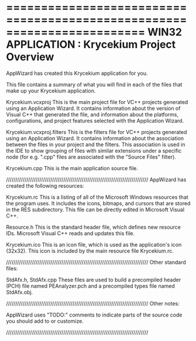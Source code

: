 ========================================================================
    WIN32 APPLICATION : Krycekium Project Overview
========================================================================

AppWizard has created this Krycekium application for you.

This file contains a summary of what you will find in each of the files that
make up your Krycekium application.


Krycekium.vcxproj
    This is the main project file for VC++ projects generated using an Application Wizard.
    It contains information about the version of Visual C++ that generated the file, and
    information about the platforms, configurations, and project features selected with the
    Application Wizard.

Krycekium.vcxproj.filters
    This is the filters file for VC++ projects generated using an Application Wizard. 
    It contains information about the association between the files in your project 
    and the filters. This association is used in the IDE to show grouping of files with
    similar extensions under a specific node (for e.g. ".cpp" files are associated with the
    "Source Files" filter).

Krycekium.cpp
    This is the main application source file.

/////////////////////////////////////////////////////////////////////////////
AppWizard has created the following resources:

Krycekium.rc
    This is a listing of all of the Microsoft Windows resources that the
    program uses.  It includes the icons, bitmaps, and cursors that are stored
    in the RES subdirectory.  This file can be directly edited in Microsoft
    Visual C++.

Resource.h
    This is the standard header file, which defines new resource IDs.
    Microsoft Visual C++ reads and updates this file.

Krycekium.ico
    This is an icon file, which is used as the application's icon (32x32).
    This icon is included by the main resource file Krycekium.rc.


/////////////////////////////////////////////////////////////////////////////
Other standard files:

StdAfx.h, StdAfx.cpp
    These files are used to build a precompiled header (PCH) file
    named PEAnalyzer.pch and a precompiled types file named StdAfx.obj.

/////////////////////////////////////////////////////////////////////////////
Other notes:

AppWizard uses "TODO:" comments to indicate parts of the source code you
should add to or customize.

/////////////////////////////////////////////////////////////////////////////
